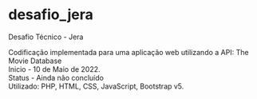 # desafio_jera
Desafio Técnico - Jera

Codificação implementada para uma aplicação web utilizando a API: The Movie Database <br> 
Inicio - 10 de Maio de 2022. <br>
Status - Ainda não concluído <br> 
Utilizado: PHP, HTML, CSS, JavaScript, Bootstrap v5. <br> 

